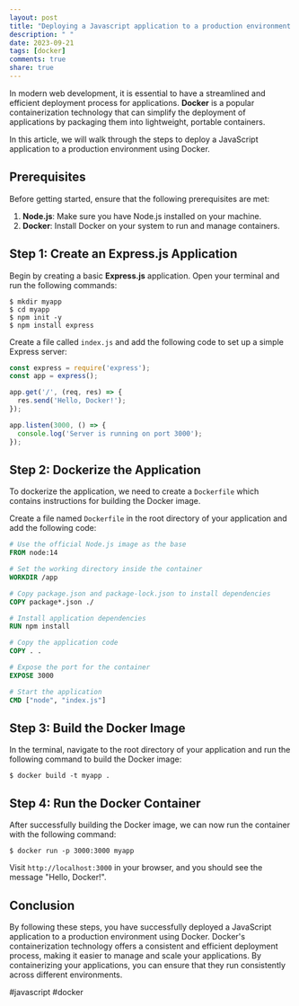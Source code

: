 ```yaml
---
layout: post
title: "Deploying a Javascript application to a production environment using Docker"
description: " "
date: 2023-09-21
tags: [docker]
comments: true
share: true
---
```


In modern web development, it is essential to have a streamlined and efficient deployment process for applications. **Docker** is a popular containerization technology that can simplify the deployment of applications by packaging them into lightweight, portable containers.

In this article, we will walk through the steps to deploy a JavaScript application to a production environment using Docker. 

## Prerequisites

Before getting started, ensure that the following prerequisites are met:

1. **Node.js**: Make sure you have Node.js installed on your machine.
2. **Docker**: Install Docker on your system to run and manage containers.

## Step 1: Create an Express.js Application

Begin by creating a basic **Express.js** application. Open your terminal and run the following commands:

```
$ mkdir myapp
$ cd myapp
$ npm init -y
$ npm install express
```

Create a file called `index.js` and add the following code to set up a simple Express server:

```javascript
const express = require('express');
const app = express();

app.get('/', (req, res) => {
  res.send('Hello, Docker!');
});

app.listen(3000, () => {
  console.log('Server is running on port 3000');
});
```

## Step 2: Dockerize the Application

To dockerize the application, we need to create a `Dockerfile` which contains instructions for building the Docker image. 

Create a file named `Dockerfile` in the root directory of your application and add the following code:

```Dockerfile
# Use the official Node.js image as the base
FROM node:14

# Set the working directory inside the container
WORKDIR /app

# Copy package.json and package-lock.json to install dependencies
COPY package*.json ./

# Install application dependencies
RUN npm install

# Copy the application code
COPY . .

# Expose the port for the container
EXPOSE 3000

# Start the application
CMD ["node", "index.js"]
```

## Step 3: Build the Docker Image

In the terminal, navigate to the root directory of your application and run the following command to build the Docker image:

```
$ docker build -t myapp .
```

## Step 4: Run the Docker Container

After successfully building the Docker image, we can now run the container with the following command:

```
$ docker run -p 3000:3000 myapp
```

Visit `http://localhost:3000` in your browser, and you should see the message "Hello, Docker!".

## Conclusion

By following these steps, you have successfully deployed a JavaScript application to a production environment using Docker. Docker's containerization technology offers a consistent and efficient deployment process, making it easier to manage and scale your applications. By containerizing your applications, you can ensure that they run consistently across different environments. 

#javascript #docker